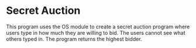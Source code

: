 # Secret Auction
This program uses the OS module to create a secret auction program where users type in how much they are willing to bid. 
The users cannot see what others typed in. The program returns the highest bidder.
